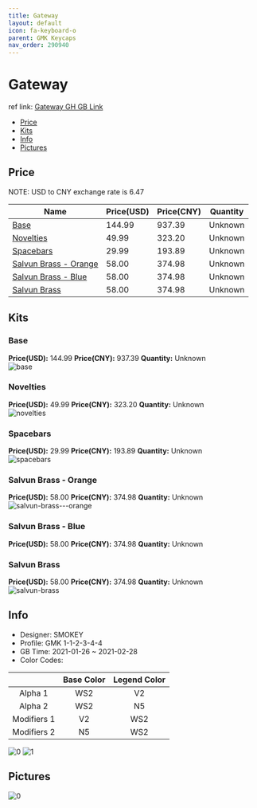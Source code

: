 ```yaml
---
title: Gateway 
layout: default
icon: fa-keyboard-o
parent: GMK Keycaps
nav_order: 290940
---
```


# Gateway 

ref link: [Gateway GH GB Link]()

* [Price](#price)
* [Kits](#kits)
* [Info](#info)
* [Pictures](#pictures)

## Price

NOTE: USD to CNY exchange rate is 6.47

| Name          | Price(USD)   |  Price(CNY) | Quantity |
| ------------- | ------------ |  ---------- | -------- |
|[Base](#base)|144.99|937.39|Unknown|
|[Novelties](#novelties)|49.99|323.20|Unknown|
|[Spacebars](#spacebars)|29.99|193.89|Unknown|
|[Salvun Brass - Orange](#salvun-brass---orange)|58.00|374.98|Unknown|
|[Salvun Brass - Blue](#salvun-brass---blue)|58.00|374.98|Unknown|
|[Salvun Brass](#salvun-brass)|58.00|374.98|Unknown|


## Kits
### Base  
**Price(USD):** 144.99	**Price(CNY):** 937.39	**Quantity:** Unknown  
<img src="{{ 'assets/images/gmk-keycaps/Gateway/kits_pics/base.png' | relative_url }}" alt="base" class="image featured">

### Novelties  
**Price(USD):** 49.99	**Price(CNY):** 323.20	**Quantity:** Unknown  
<img src="{{ 'assets/images/gmk-keycaps/Gateway/kits_pics/novelties.jpg' | relative_url }}" alt="novelties" class="image featured">

### Spacebars  
**Price(USD):** 29.99	**Price(CNY):** 193.89	**Quantity:** Unknown  
<img src="{{ 'assets/images/gmk-keycaps/Gateway/kits_pics/spacebars.png' | relative_url }}" alt="spacebars" class="image featured">

### Salvun Brass - Orange  
**Price(USD):** 58.00	**Price(CNY):** 374.98	**Quantity:** Unknown  
<img src="{{ 'assets/images/gmk-keycaps/Gateway/kits_pics/salvun-brass---orange.jpg' | relative_url }}" alt="salvun-brass---orange" class="image featured">

### Salvun Brass - Blue  
**Price(USD):** 58.00	**Price(CNY):** 374.98	**Quantity:** Unknown  

### Salvun Brass  
**Price(USD):** 58.00	**Price(CNY):** 374.98	**Quantity:** Unknown  
<img src="{{ 'assets/images/gmk-keycaps/Gateway/kits_pics/salvun-brass.jpg' | relative_url }}" alt="salvun-brass" class="image featured">

## Info
* Designer: SMOKEY  
* Profile: GMK 1-1-2-3-4-4  
* GB Time: 2021-01-26 ~ 2021-02-28  
* Color Codes:  

| |Base Color     | Legend Color
| :-------------: | :-------------: | :------------:
|Alpha 1|WS2|V2|
|Alpha 2|WS2|N5|
|Modifiers 1|V2|WS2
|Modifiers 2|N5|WS2

<img src="{{ 'assets/images/gmk-keycaps/Gateway/0.png' | relative_url }}" alt="0" class="image featured">
<img src="{{ 'assets/images/gmk-keycaps/Gateway/1.jpg' | relative_url }}" alt="1" class="image featured">

## Pictures  
<img src="{{ 'assets/images/gmk-keycaps/Gateway/rendering_pics/0.png' | relative_url }}" alt="0" class="image featured">
